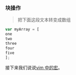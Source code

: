 ### 块操作

> 把下面这段文本转变成数组

```javascript
var myArray = [
one
two
three
four
five
];
```

接下来我们说说[vim 中的宏](file-seven.md)。
